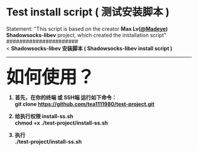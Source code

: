 # Test install script  ( 测试安装脚本 )
Statement: "This script is based on the creator
<b>Max Lv(<a href='https://github.com/Madeye'>@Madeye</a>) Shadowsocks-libev</b> project, which created the installation script"
<i>######################</i><br><
<b>Shadowsocks-libev 安装脚本 ( Shadowsocks-libev install script )<br><hr size=1px>
<b><font size=14px>如何使用？</font></b>

1. 首先，在你的终端 或 SSH端 运行如下命令：<br>
git clone https://github.com/tea1111980/test-project.git

2. 给执行权限 install-ss.sh<br>
chmod +x ./test-project/install-ss.sh

3. 执行<br>
./test-project/install-ss.sh

</br>
